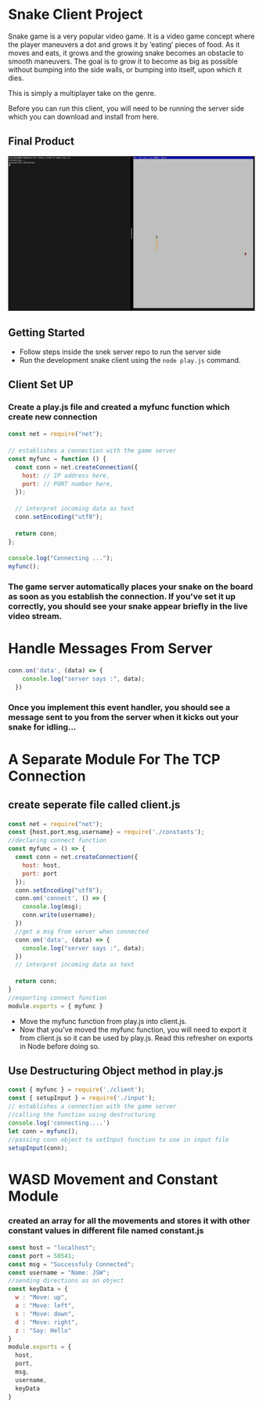 # Snake Client Project

Snake game is a very popular video game. It is a video game concept where the player maneuvers a dot and grows it by ‘eating’ pieces of food. As it moves and eats, it grows and the growing snake becomes an obstacle to smooth maneuvers. The goal is to grow it to become as big as possible without bumping into the side walls, or bumping into itself, upon which it dies.

This is simply a multiplayer take on the genre.

Before you can run this client, you will need to be running the server side which you can download and install from here. 

## Final Product

!["screenshot description"](./images/screen.png)



## Getting Started

- Follow steps inside the snek server repo to run the server side
- Run the development snake client using the `node play.js` command.

## Client Set UP

### Create a play.js file and created  a myfunc function which create new connection

``` javascript
const net = require("net");

// establishes a connection with the game server
const myfunc = function () {
  const conn = net.createConnection({
    host: // IP address here,
    port: // PORT number here,
  });

  // interpret incoming data as text
  conn.setEncoding("utf8");

  return conn;
};

console.log("Connecting ...");
myfunc();

```
### The game server automatically places your snake on the board as soon as you establish the connection. If you've set it up correctly, you should see your snake appear briefly in the live video stream.

# Handle Messages From Server
``` javascript
conn.on('data', (data) => {
    console.log("server says :", data);
  })
```
### Once you implement this event handler, you should see a message sent to you from the server when it kicks out your snake for idling...


# A Separate Module For The TCP Connection

## create seperate file called client.js
``` javascript
const net = require("net");
const {host,port,msg,username} = require('./constants');
//declaring connect function
const myfunc = () => {
  const conn = net.createConnection({
    host: host,
    port: port
  });
  conn.setEncoding("utf8");
  conn.on('connect', () => {
    console.log(msg);
    conn.write(username);
  })
  //get a msg from server when connected
  conn.on('data', (data) => {
    console.log("server says :", data);
  })
  // interpret incoming data as text

  return conn;
}
//exporting connect function
module.exports = { myfunc }
```
- Move the myfunc function from play.js into client.js.
- Now that you've moved the myfunc function, you will need to export it from client.js so it can be used by play.js. Read this refresher on exports in Node before doing so.

## Use Destructuring Object method in play.js
 ``` javascript
const { myfunc } = require('./client');
const { setupInput } = require('./input');
// establishes a connection with the game server
//calling the function using destructuring 
console.log('connecting....')
let conn = myfunc();
//passing conn object to setInput function to use in input file
setupInput(conn);
```
# WASD Movement and Constant Module

### created an array for all the movements and stores it with other constant values in different file named constant.js 
``` javascript
const host = "localhost";
const port = 50541;
const msg = "Successfuly Connected";
const username = "Name: JSW";
//sending directions as an object
const keyData = {
  w : "Move: up",
  a : "Move: left",
  s : "Move: down",
  d : "Move: right",
  z : "Say: Hello"
}
module.exports = {
  host,
  port,
  msg,
  username,
  keyData
}
```



